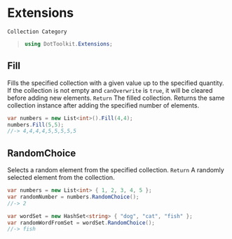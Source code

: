 # Extensions
`Collection Category`
> ```csharp
> using DotToolkit.Extensions;
> ```

## Fill
Fills the specified collection with a given value up to the specified quantity. If the collection is not empty and `canOverwrite` is `true`, it will be cleared before adding new elements.
`Return` The filled collection. Returns the same collection instance after adding the specified number of elements.
```csharp
var numbers = new List<int>().Fill(4,4);
numbers.Fill(5,5);
//-> 4,4,4,4,5,5,5,5,5
```

## RandomChoice
Selects a random element from the specified collection.
`Return` A randomly selected element from the collection.
```csharp
var numbers = new List<int> { 1, 2, 3, 4, 5 };
var randomNumber = numbers.RandomChoice();
//-> 2

var wordSet = new HashSet<string> { "dog", "cat", "fish" };
var randomWordFromSet = wordSet.RandomChoice();
//-> fish
```
